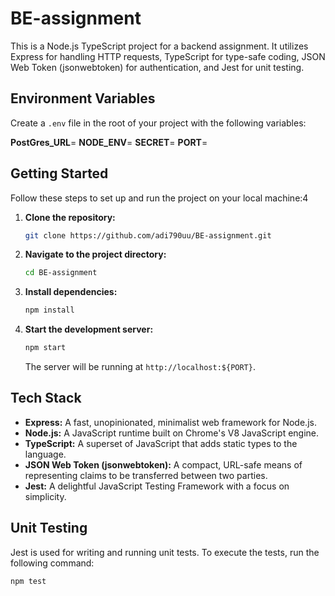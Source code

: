 # BE-assignment

This is a Node.js TypeScript project for a backend assignment. It utilizes Express for handling HTTP requests, TypeScript for type-safe coding, JSON Web Token (jsonwebtoken) for authentication, and Jest for unit testing.

## Environment Variables

Create a `.env` file in the root of your project with the following variables:

**PostGres_URL**=
**NODE_ENV**=
**SECRET**=
**PORT**=

## Getting Started

Follow these steps to set up and run the project on your local machine:4

1. **Clone the repository:**

   ```bash
   git clone https://github.com/adi790uu/BE-assignment.git
   ```

2. **Navigate to the project directory:**

   ```bash
   cd BE-assignment
   ```

3. **Install dependencies:**

   ```bash
   npm install
   ```

4. **Start the development server:**

   ```bash
   npm start
   ```

   The server will be running at `http://localhost:${PORT}`.

## Tech Stack

- **Express:** A fast, unopinionated, minimalist web framework for Node.js.
- **Node.js:** A JavaScript runtime built on Chrome's V8 JavaScript engine.
- **TypeScript:** A superset of JavaScript that adds static types to the language.
- **JSON Web Token (jsonwebtoken):** A compact, URL-safe means of representing claims to be transferred between two parties.
- **Jest:** A delightful JavaScript Testing Framework with a focus on simplicity.

## Unit Testing

Jest is used for writing and running unit tests. To execute the tests, run the following command:

```bash
npm test
```

```

```
